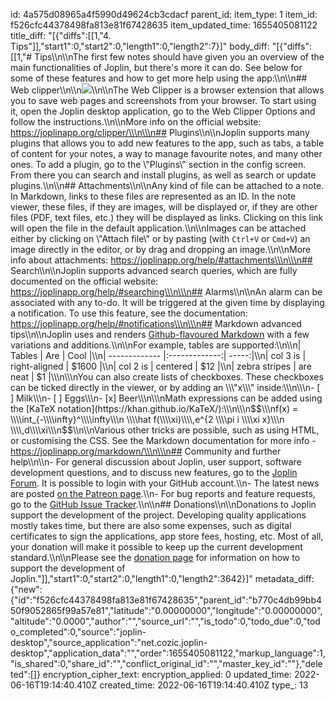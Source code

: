 id: 4a575d08965a4f5990d49624cb3cdacf
parent_id: 
item_type: 1
item_id: f526cfc44378498fa813e81f67428635
item_updated_time: 1655405081122
title_diff: "[{\"diffs\":[[1,\"4. Tips\"]],\"start1\":0,\"start2\":0,\"length1\":0,\"length2\":7}]"
body_diff: "[{\"diffs\":[[1,\"# Tips\\\n\\\nThe first few notes should have given you an overview of the main functionalities of Joplin, but there's more it can do. See below for some of these features and how to get more help using the app:\\\n\\\n## Web clipper\\\n\\\n![](:/0704122c1e5f46eeaf6b48375e74ffb9)\\\n\\\nThe Web Clipper is a browser extension that allows you to save web pages and screenshots from your browser. To start using it, open the Joplin desktop application, go to the Web Clipper Options and follow the instructions.\\\n\\\nMore info on the official website: https://joplinapp.org/clipper/\\\n\\\n## Plugins\\\n\\\nJoplin supports many plugins that allows you to add new features to the app, such as tabs, a table of content for your notes, a way to manage favourite notes, and many other ones. To add a plugin, go to the \\\"Plugins\\\" section in the config screen. From there you can search and install plugins, as well as search or update plugins.\\\n\\\n## Attachments\\\n\\\nAny kind of file can be attached to a note. In Markdown, links to these files are represented as an ID. In the note viewer, these files, if they are images, will be displayed or, if they are other files (PDF, text files, etc.) they will be displayed as links. Clicking on this link will open the file in the default application.\\\n\\\nImages can be attached either by clicking on \\\"Attach file\\\" or by pasting (with `Ctrl+V` or `Cmd+V`) an image directly in the editor, or by drag and dropping an image.\\\n\\\nMore info about attachments: https://joplinapp.org/help/#attachments\\\n\\\n## Search\\\n\\\nJoplin supports advanced search queries, which are fully documented on the official website: https://joplinapp.org/help/#searching\\\n\\\n## Alarms\\\n\\\nAn alarm can be associated with any to-do. It will be triggered at the given time by displaying a notification. To use this feature, see the documentation: https://joplinapp.org/help/#notifications\\\n\\\n## Markdown advanced tips\\\n\\\nJoplin uses and renders [Github-flavoured Markdown](https://joplinapp.org/markdown/) with a few variations and additions.\\\n\\\nFor example, tables are supported:\\\n\\\n| Tables        | Are           | Cool  |\\\n| ------------- |:-------------:| -----:|\\\n| col 3 is      | right-aligned | $1600 |\\\n| col 2 is      | centered      |   $12 |\\\n| zebra stripes | are neat      |    $1 |\\\n\\\nYou can also create lists of checkboxes. These checkboxes can be ticked directly in the viewer, or by adding an \\\"x\\\" inside:\\\n\\\n- [ ] Milk\\\n- [ ] Eggs\\\n- [x] Beer\\\n\\\nMath expressions can be added using the [KaTeX notation](https://khan.github.io/KaTeX/):\\\n\\\n$$\\\nf(x) = \\\\int_{-\\\\infty}^\\\\infty\\\n    \\\\hat f(\\\\xi)\\\\,e^{2 \\\\pi i \\\\xi x}\\\n    \\\\,d\\\\xi\\\n$$\\\n\\\nVarious other tricks are possible, such as using HTML, or customising the CSS. See the Markdown documentation for more info - https://joplinapp.org/markdown/\\\n\\\n## Community and further help\\\n\\\n- For general discussion about Joplin, user support, software development questions, and to discuss new features, go to the [Joplin Forum](https://discourse.joplinapp.org/). It is possible to login with your GitHub account.\\\n- The latest news are posted [on the Patreon page](https://www.patreon.com/joplin).\\\n- For bug reports and feature requests, go to the [GitHub Issue Tracker](https://github.com/laurent22/joplin/issues).\\\n\\\n## Donations\\\n\\\nDonations to Joplin support the development of the project. Developing quality applications mostly takes time, but there are also some expenses, such as digital certificates to sign the applications, app store fees, hosting, etc. Most of all, your donation will make it possible to keep up the current development standard.\\\n\\\nPlease see the [donation page](https://joplinapp.org/donate/) for information on how to support the development of Joplin.\"]],\"start1\":0,\"start2\":0,\"length1\":0,\"length2\":3642}]"
metadata_diff: {"new":{"id":"f526cfc44378498fa813e81f67428635","parent_id":"b770c4db99bb450f9052865f99a57e81","latitude":"0.00000000","longitude":"0.00000000","altitude":"0.0000","author":"","source_url":"","is_todo":0,"todo_due":0,"todo_completed":0,"source":"joplin-desktop","source_application":"net.cozic.joplin-desktop","application_data":"","order":1655405081122,"markup_language":1,"is_shared":0,"share_id":"","conflict_original_id":"","master_key_id":""},"deleted":[]}
encryption_cipher_text: 
encryption_applied: 0
updated_time: 2022-06-16T19:14:40.410Z
created_time: 2022-06-16T19:14:40.410Z
type_: 13